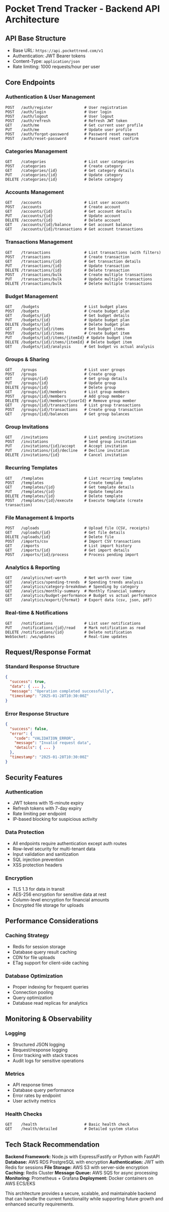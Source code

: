 # Pocket Trend Tracker - Backend API Architecture

## API Base Structure
- Base URL: `https://api.pockettrend.com/v1`
- Authentication: JWT Bearer tokens
- Content-Type: `application/json`
- Rate limiting: 1000 requests/hour per user

## Core Endpoints

### Authentication & User Management
```
POST   /auth/register              # User registration
POST   /auth/login                 # User login
POST   /auth/logout                # User logout
POST   /auth/refresh               # Refresh JWT token
GET    /auth/me                    # Get current user profile
PUT    /auth/me                    # Update user profile
POST   /auth/forgot-password       # Password reset request
POST   /auth/reset-password        # Password reset confirm
```

### Categories Management
```
GET    /categories                 # List user categories
POST   /categories                 # Create category
GET    /categories/{id}            # Get category details
PUT    /categories/{id}            # Update category
DELETE /categories/{id}            # Delete category
```

### Accounts Management
```
GET    /accounts                   # List user accounts
POST   /accounts                   # Create account
GET    /accounts/{id}              # Get account details
PUT    /accounts/{id}              # Update account
DELETE /accounts/{id}              # Delete account
GET    /accounts/{id}/balance      # Get account balance
GET    /accounts/{id}/transactions # Get account transactions
```

### Transactions Management
```
GET    /transactions               # List transactions (with filters)
POST   /transactions               # Create transaction
GET    /transactions/{id}          # Get transaction details
PUT    /transactions/{id}          # Update transaction
DELETE /transactions/{id}          # Delete transaction
POST   /transactions/bulk          # Create multiple transactions
PUT    /transactions/bulk          # Update multiple transactions
DELETE /transactions/bulk          # Delete multiple transactions
```

### Budget Management
```
GET    /budgets                    # List budget plans
POST   /budgets                    # Create budget plan
GET    /budgets/{id}               # Get budget details
PUT    /budgets/{id}               # Update budget plan
DELETE /budgets/{id}               # Delete budget plan
GET    /budgets/{id}/items         # Get budget items
POST   /budgets/{id}/items         # Create budget item
PUT    /budgets/{id}/items/{itemId} # Update budget item
DELETE /budgets/{id}/items/{itemId} # Delete budget item
GET    /budgets/{id}/analysis      # Get budget vs actual analysis
```

### Groups & Sharing
```
GET    /groups                     # List user groups
POST   /groups                     # Create group
GET    /groups/{id}                # Get group details
PUT    /groups/{id}                # Update group
DELETE /groups/{id}                # Delete group
GET    /groups/{id}/members        # List group members
POST   /groups/{id}/members        # Add group member
DELETE /groups/{id}/members/{userId} # Remove group member
GET    /groups/{id}/transactions   # List group transactions
POST   /groups/{id}/transactions   # Create group transaction
GET    /groups/{id}/balances       # Get group balances
```

### Group Invitations
```
GET    /invitations                # List pending invitations
POST   /invitations                # Send group invitation
PUT    /invitations/{id}/accept    # Accept invitation
PUT    /invitations/{id}/decline   # Decline invitation
DELETE /invitations/{id}           # Cancel invitation
```

### Recurring Templates
```
GET    /templates                  # List recurring templates
POST   /templates                  # Create template
GET    /templates/{id}             # Get template details
PUT    /templates/{id}             # Update template
DELETE /templates/{id}             # Delete template
POST   /templates/{id}/execute     # Execute template (create transaction)
```

### File Management & Imports
```
POST   /uploads                    # Upload file (CSV, receipts)
GET    /uploads/{id}               # Get file details
DELETE /uploads/{id}               # Delete file
POST   /imports/csv                # Import CSV transactions
GET    /imports                    # List import history
GET    /imports/{id}               # Get import details
POST   /imports/{id}/process       # Process pending import
```

### Analytics & Reporting
```
GET    /analytics/net-worth        # Net worth over time
GET    /analytics/spending-trends  # Spending trends analysis
GET    /analytics/category-breakdown # Spending by category
GET    /analytics/monthly-summary  # Monthly financial summary
GET    /analytics/budget-performance # Budget vs actual performance
GET    /analytics/export/{format}  # Export data (csv, json, pdf)
```

### Real-time & Notifications
```
GET    /notifications              # List user notifications
PUT    /notifications/{id}/read    # Mark notification as read
DELETE /notifications/{id}         # Delete notification
WebSocket: /ws/updates             # Real-time updates
```

## Request/Response Format

### Standard Response Structure
```json
{
  "success": true,
  "data": { ... },
  "message": "Operation completed successfully",
  "timestamp": "2025-01-28T10:30:00Z"
}
```

### Error Response Structure
```json
{
  "success": false,
  "error": {
    "code": "VALIDATION_ERROR",
    "message": "Invalid request data",
    "details": { ... }
  },
  "timestamp": "2025-01-28T10:30:00Z"
}
```

## Security Features

### Authentication
- JWT tokens with 15-minute expiry
- Refresh tokens with 7-day expiry
- Rate limiting per endpoint
- IP-based blocking for suspicious activity

### Data Protection
- All endpoints require authentication except auth routes
- Row-level security for multi-tenant data
- Input validation and sanitization
- SQL injection prevention
- XSS protection headers

### Encryption
- TLS 1.3 for data in transit
- AES-256 encryption for sensitive data at rest
- Column-level encryption for financial amounts
- Encrypted file storage for uploads

## Performance Considerations

### Caching Strategy
- Redis for session storage
- Database query result caching
- CDN for file uploads
- ETag support for client-side caching

### Database Optimization
- Proper indexing for frequent queries
- Connection pooling
- Query optimization
- Database read replicas for analytics

## Monitoring & Observability

### Logging
- Structured JSON logging
- Request/response logging
- Error tracking with stack traces
- Audit logs for sensitive operations

### Metrics
- API response times
- Database query performance
- Error rates by endpoint
- User activity metrics

### Health Checks
```
GET    /health                     # Basic health check
GET    /health/detailed            # Detailed system status
```

## Tech Stack Recommendation

**Backend Framework:** Node.js with Express/Fastify or Python with FastAPI
**Database:** AWS RDS PostgreSQL with encryption
**Authentication:** JWT with Redis for sessions
**File Storage:** AWS S3 with server-side encryption
**Caching:** Redis Cluster
**Message Queue:** AWS SQS for async processing
**Monitoring:** Prometheus + Grafana
**Deployment:** Docker containers on AWS ECS/EKS

This architecture provides a secure, scalable, and maintainable backend that can handle the current functionality while supporting future growth and enhanced security requirements.